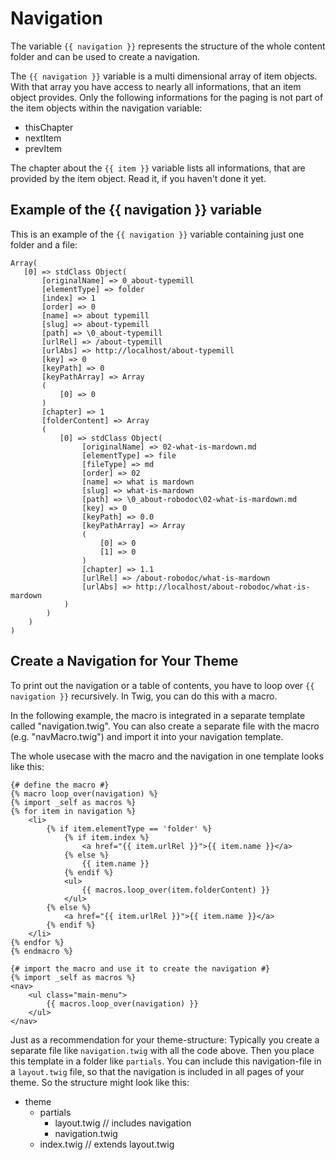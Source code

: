# Navigation

The variable `{{ navigation }}` represents the structure of the whole content folder and can be used to create a navigation. 

The `{{ navigation }}` variable is a multi dimensional array of item objects. With that array you have access to nearly all informations, that an item object provides. Only the following informations for the paging is not part of the item objects within the navigation variable:

- thisChapter
- nextItem
- prevItem

The chapter about the `{{ item }}` variable lists all informations, that are provided by the item object. Read it, if you haven't done it yet.

## Example of the {{ navigation }} variable 

This is an example of the `{{ navigation }}`  variable containing just one folder and a file:

    Array(
       [0] => stdClass Object(
           [originalName] => 0_about-typemill
           [elementType] => folder
           [index] => 1
           [order] => 0
           [name] => about typemill
           [slug] => about-typemill
           [path] => \0_about-typemill
           [urlRel] => /about-typemill
           [urlAbs] => http://localhost/about-typemill
           [key] => 0
           [keyPath] => 0
           [keyPathArray] => Array
           (
               [0] => 0
           )
           [chapter] => 1
           [folderContent] => Array
           (
               [0] => stdClass Object(
                    [originalName] => 02-what-is-mardown.md
                    [elementType] => file
                    [fileType] => md
                    [order] => 02
                    [name] => what is mardown
                    [slug] => what-is-mardown
                    [path] => \0_about-robodoc\02-what-is-mardown.md
                    [key] => 0
                    [keyPath] => 0.0
                    [keyPathArray] => Array
                    (
                        [0] => 0
                        [1] => 0
                    )
                    [chapter] => 1.1
                    [urlRel] => /about-robodoc/what-is-mardown
                    [urlAbs] => http://localhost/about-robodoc/what-is-mardown
                )
            )
        )
    )

## Create a Navigation for Your Theme

To print out the navigation or a table of contents, you have to loop over  `{{ navigation }}` recursively. In Twig, you can do this with a macro. 

In the following example, the macro is integrated in a separate template called "navigation.twig". You can also create a separate file with the macro (e.g. "navMacro.twig") and import it into your navigation template.

The whole usecase with the macro and the navigation in one template looks like this:

    {# define the macro #}
    {% macro loop_over(navigation) %}
    {% import _self as macros %}
    {% for item in navigation %}
        <li>
            {% if item.elementType == 'folder' %}
    			{% if item.index %}
    				<a href="{{ item.urlRel }}">{{ item.name }}</a>
    			{% else %}
    				{{ item.name }}
    			{% endif %}				
                <ul>
                    {{ macros.loop_over(item.folderContent) }}
                </ul>
            {% else %}
    			<a href="{{ item.urlRel }}">{{ item.name }}</a>
            {% endif %}
        </li>
    {% endfor %}
    {% endmacro %}
    
    {# import the macro and use it to create the navigation #}
    {% import _self as macros %}
    <nav>
        <ul class="main-menu">
            {{ macros.loop_over(navigation) }}
        </ul>
    </nav>
Just as a recommendation for your theme-structure: Typically you create a separate file like `navigation.twig`  with all the code above. Then you place this template in a folder like `partials`. You can include this navigation-file in a `layout.twig` file, so that the navigation is included in all pages of your theme. So the structure might look like this:

- theme
  - partials
    - layout.twig // includes navigation
    - navigation.twig
  - index.twig // extends layout.twig